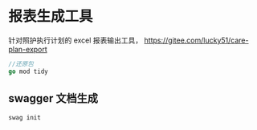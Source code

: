 # 报表生成工具

针对照护执行计划的 excel 报表输出工具， https://gitee.com/lucky51/care-plan-export

```go
//还原包
go mod tidy
```


## swagger 文档生成



```shell
swag init
```
